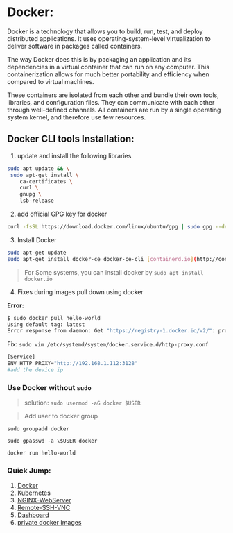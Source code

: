 # Docker:
Docker is a technology that allows you to build, run, test, and deploy distributed applications. It uses operating-system-level virtualization to deliver software in packages called containers.

The way Docker does this is by packaging an application and its dependencies in a virtual container that can run on any computer. This containerization allows for much better portability and efficiency when compared to virtual machines.

These containers are isolated from each other and bundle their own tools, libraries, and configuration files. They can communicate with each other through well-defined channels. All containers are run by a single operating system kernel, and therefore use few resources.


## Docker CLI tools Installation:

1. update and install the following libraries

```bash
sudo apt update && \
 sudo apt-get install \
    ca-certificates \
    curl \
    gnupg \
    lsb-release
```

2. add official GPG key for docker

```bash
curl -fsSL https://download.docker.com/linux/ubuntu/gpg | sudo gpg --dearmor -o /usr/share/keyrings/docker-archive-keyring.gpg
```

3. Install Docker

```bash
sudo apt-get update
sudo apt-get install docker-ce docker-ce-cli [containerd.io](http://containerd.io/)
```

> For Some systems, you can install docker by
> `sudo apt install docker.io`

4. Fixes during images pull down using docker

**Error:**

```bash
$ sudo docker pull hello-world
Using default tag: latest
Error response from daemon: Get "https://registry-1.docker.io/v2/": proxyconnect tcp: dial tcp 192.168.0.112:3128: connect: connection refused
```

Fix: `sudo vim /etc/systemd/system/docker.service.d/http-proxy.conf`

```bash
[Service]
ENV HTTP_PROXY="http://192.168.1.112:3128"
#add the device ip
```

### Use Docker without `sudo`

> solution:
> `sudo usermod -aG docker $USER`

> Add user to docker group

```
sudo groupadd docker

sudo gpasswd -a \$USER docker

docker run hello-world
```

### Quick Jump:

1. [Docker](/Docker/README.md)
2. [Kubernetes](/Kubernetes/README.md)
3. [NGINX-WebServer](/NGINX-webserver-on-nodejs/README.md)
4. [Remote-SSH-VNC](/private-docker-image-secrets/README.md)
5. [Dashboard](/dashboard/README.md)
6. [private docker Images](/private-docker-image-secrets/README.md)
